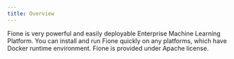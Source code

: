 ```yaml
---
title: Overview
---
```


Fione is very powerful and easily deployable Enterprise Machine Learning Platform. You can install and run Fione quickly on any platforms, which have Docker runtime environment. Fione is provided under Apache license.

